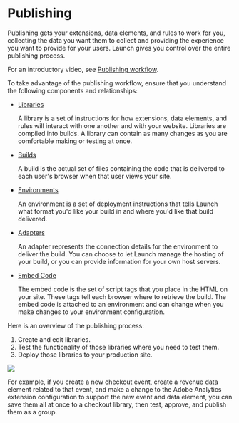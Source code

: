 # Publishing

Publishing gets your extensions, data elements, and rules to work for you, collecting the data you want them to collect and providing the experience you want to provide for your users. Launch gives you control over the entire publishing process.

For an introductory video, see [Publishing workflow](../getting-started/videos.md).

To take advantage of the publishing workflow, ensure that you understand the following components and relationships:

* [Libraries](libraries.md)

  A library is a set of instructions for how extensions, data elements, and rules will interact with one another and with your website. Libraries are compiled into builds. A library can contain as many changes as you are comfortable making or testing at once.

* [Builds](builds.md)

  A build is the actual set of files containing the code that is delivered to each user's browser when that user views your site.

* [Environments](../administration/environments.md)

  An environment is a set of deployment instructions that tells Launch what format you'd like your build in and where you'd like that build delivered.

* [Adapters](../administration/adapters.md)

  An adapter represents the connection details for the environment to deliver the build. You can choose to let Launch manage the hosting of your build, or you can provide information for your own host servers.

* [Embed Code](../administration/environments.md#embed-code)

  The embed code is the set of script tags that you place in the HTML on your site. These tags tell each browser where to retrieve the build. The embed code is attached to an environment and can change when you make changes to your environment configuration.

Here is an overview of the publishing process:

1. Create and edit libraries.
2. Test the functionality of those libraries where you need to test them.
3. Deploy those libraries to your production site.

![](../.gitbook/assets/publishing.jpg)

For example, if you create a new checkout event, create a revenue data element related to that event, and make a change to the Adobe Analytics extension configuration to support the new event and data element, you can save them all at once to a checkout library, then test, approve, and publish them as a group.

